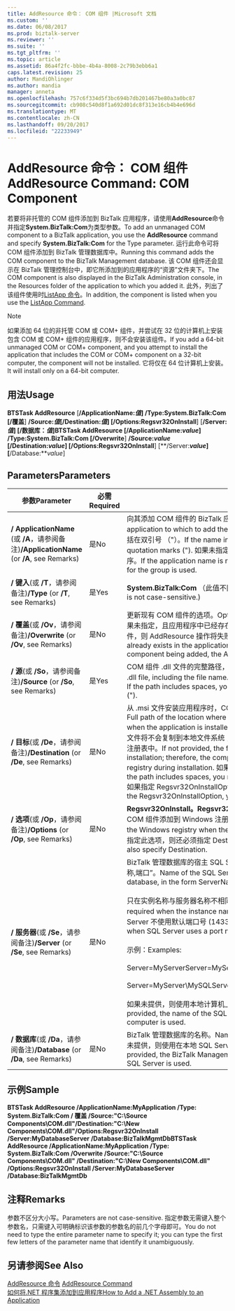 ```yaml
---
title: AddResource 命令： COM 组件 |Microsoft 文档
ms.custom: ''
ms.date: 06/08/2017
ms.prod: biztalk-server
ms.reviewer: ''
ms.suite: ''
ms.tgt_pltfrm: ''
ms.topic: article
ms.assetid: 86a4f2fc-bbbe-4b4a-8008-2c79b3ebb6a1
caps.latest.revision: 25
author: MandiOhlinger
ms.author: mandia
manager: anneta
ms.openlocfilehash: 757c6f334d5f3bc694b7db201467be80a3a0bc87
ms.sourcegitcommit: cb908c540d8f1a692d01dc8f313e16cb4b4e696d
ms.translationtype: MT
ms.contentlocale: zh-CN
ms.lasthandoff: 09/20/2017
ms.locfileid: "22233949"
---
```

# <a name="addresource-command-com-component"></a><span data-ttu-id="cef27-102">AddResource 命令： COM 组件</span><span class="sxs-lookup"><span data-stu-id="cef27-102">AddResource Command: COM Component</span></span>
<span data-ttu-id="cef27-103">若要将非托管的 COM 组件添加到 BizTalk 应用程序，请使用**AddResource**命令并指定**System.BizTalk:Com**为类型参数。</span><span class="sxs-lookup"><span data-stu-id="cef27-103">To add an unmanaged COM component to a BizTalk application, you use the **AddResource** command and specify **System.BizTalk:Com** for the Type parameter.</span></span> <span data-ttu-id="cef27-104">运行此命令可将 COM 组件添加到 BizTalk 管理数据库中。</span><span class="sxs-lookup"><span data-stu-id="cef27-104">Running this command adds the COM component to the BizTalk Management database.</span></span> <span data-ttu-id="cef27-105">该 COM 组件还会显示在 BizTalk 管理控制台中，即它所添加到的应用程序的“资源”文件夹下。</span><span class="sxs-lookup"><span data-stu-id="cef27-105">The COM component is also displayed in the BizTalk Administration console, in the Resources folder of the application to which you added it.</span></span> <span data-ttu-id="cef27-106">此外，列出了该组件使用时[ListApp 命令](../core/listapp-command.md)。</span><span class="sxs-lookup"><span data-stu-id="cef27-106">In addition, the component is listed when you use the [ListApp Command](../core/listapp-command.md).</span></span>  
  
> [!NOTE]
>  <span data-ttu-id="cef27-107">如果添加 64 位的非托管 COM 或 COM+ 组件，并尝试在 32 位的计算机上安装包含 COM 或 COM+ 组件的应用程序，则不会安装该组件。</span><span class="sxs-lookup"><span data-stu-id="cef27-107">If you add a 64-bit unmanaged COM or COM+ component, and you attempt to install the application that includes the COM or COM+ component on a 32-bit computer, the component will not be installed.</span></span> <span data-ttu-id="cef27-108">它将仅在 64 位计算机上安装。</span><span class="sxs-lookup"><span data-stu-id="cef27-108">It will install only on a 64-bit computer.</span></span>  
  
## <a name="usage"></a><span data-ttu-id="cef27-109">用法</span><span class="sxs-lookup"><span data-stu-id="cef27-109">Usage</span></span>  
 <span data-ttu-id="cef27-110">**BTSTask AddResource** [**/ApplicationName:***值*] **/Type:System.BizTalk:Com** [**/覆盖**] **/Source:***值*[**/Destination:***值*] [**/Options:Regsvr32OnInstall**] [**/Server:***值*] [**/数据库：***值*]</span><span class="sxs-lookup"><span data-stu-id="cef27-110">**BTSTask AddResource** [**/ApplicationName:***value*] **/Type:System.BizTalk:Com** [**/Overwrite**] **/Source:***value* [**/Destination:***value*] [**/Options:Regsvr32OnInstall**] [**/Server:***value*] [**/Database:***value*]</span></span>  
  
## <a name="parameters"></a><span data-ttu-id="cef27-111">Parameters</span><span class="sxs-lookup"><span data-stu-id="cef27-111">Parameters</span></span>  
  
|<span data-ttu-id="cef27-112">参数</span><span class="sxs-lookup"><span data-stu-id="cef27-112">Parameter</span></span>|<span data-ttu-id="cef27-113">必需</span><span class="sxs-lookup"><span data-stu-id="cef27-113">Required</span></span>|<span data-ttu-id="cef27-114">值</span><span class="sxs-lookup"><span data-stu-id="cef27-114">Value</span></span>|  
|---------------|--------------|-----------|  
|<span data-ttu-id="cef27-115">**/ ApplicationName** (或 **/A**，请参阅备注)</span><span class="sxs-lookup"><span data-stu-id="cef27-115">**/ApplicationName** (or **/A**, see Remarks)</span></span>|<span data-ttu-id="cef27-116">是</span><span class="sxs-lookup"><span data-stu-id="cef27-116">No</span></span>|<span data-ttu-id="cef27-117">向其添加 COM 组件的 BizTalk 应用程序的名称。</span><span class="sxs-lookup"><span data-stu-id="cef27-117">Name of the BizTalk application to which to add the COM component.</span></span> <span data-ttu-id="cef27-118">如果名称包含空格，必须将它括在双引号 （"）。</span><span class="sxs-lookup"><span data-stu-id="cef27-118">If the name includes spaces, you must enclose it in double quotation marks (").</span></span> <span data-ttu-id="cef27-119">如果未指定应用程序名称，则使用组的默认 BizTalk 应用程序。</span><span class="sxs-lookup"><span data-stu-id="cef27-119">If the application name is not specified, the default BizTalk application for the group is used.</span></span>|  
|<span data-ttu-id="cef27-120">**/ 键入**(或 **/T**，请参阅备注)</span><span class="sxs-lookup"><span data-stu-id="cef27-120">**/Type** (or **/T**, see Remarks)</span></span>|<span data-ttu-id="cef27-121">是</span><span class="sxs-lookup"><span data-stu-id="cef27-121">Yes</span></span>|<span data-ttu-id="cef27-122">**System.BizTalk:Com** （此值不区分大小写。）</span><span class="sxs-lookup"><span data-stu-id="cef27-122">**System.BizTalk:Com** (This value is not case-sensitive.)</span></span>|  
|<span data-ttu-id="cef27-123">**/ 覆盖**(或 **/Ov**，请参阅备注)</span><span class="sxs-lookup"><span data-stu-id="cef27-123">**/Overwrite** (or **/Ov**, see Remarks)</span></span>|<span data-ttu-id="cef27-124">是</span><span class="sxs-lookup"><span data-stu-id="cef27-124">No</span></span>|<span data-ttu-id="cef27-125">更新现有 COM 组件的选项。</span><span class="sxs-lookup"><span data-stu-id="cef27-125">Option to update an existing COM component.</span></span> <span data-ttu-id="cef27-126">如果未指定，且应用程序中已经存在与要添加的 COM 组件文件名相同的 COM 组件，则 AddResource 操作将失败。</span><span class="sxs-lookup"><span data-stu-id="cef27-126">If not specified, and a COM component already exists in the application that has the same file name as the COM component being added, the AddResource operation fails.</span></span>|  
|<span data-ttu-id="cef27-127">**/ 源**(或 **/So**，请参阅备注)</span><span class="sxs-lookup"><span data-stu-id="cef27-127">**/Source** (or **/So**, see Remarks)</span></span>|<span data-ttu-id="cef27-128">是</span><span class="sxs-lookup"><span data-stu-id="cef27-128">Yes</span></span>|<span data-ttu-id="cef27-129">COM 组件 .dll 文件的完整路径，包含文件名。</span><span class="sxs-lookup"><span data-stu-id="cef27-129">Full path of the COM component .dll file, including the file name.</span></span> <span data-ttu-id="cef27-130">如果路径包含空格，必须将它括在双引号 （"）。</span><span class="sxs-lookup"><span data-stu-id="cef27-130">If the path includes spaces, you must enclose it in double quotation marks (").</span></span>|  
|<span data-ttu-id="cef27-131">**/ 目标**(或 **/De**，请参阅备注)</span><span class="sxs-lookup"><span data-stu-id="cef27-131">**/Destination** (or **/De**, see Remarks)</span></span>|<span data-ttu-id="cef27-132">是</span><span class="sxs-lookup"><span data-stu-id="cef27-132">No</span></span>|<span data-ttu-id="cef27-133">从 .msi 文件安装应用程序时，COM 组件 .dll 文件要复制到的位置的完整路径。</span><span class="sxs-lookup"><span data-stu-id="cef27-133">Full path of the location where the COM component .dll file is to be copied when the application is installed from the .msi file.</span></span> <span data-ttu-id="cef27-134">如果未提供，则安装期间该文件将不会复制到本地文件系统；因此，在安装期间该组件不会添加到 Windows 注册表中。</span><span class="sxs-lookup"><span data-stu-id="cef27-134">If not provided, the file is not copied to the local file system during installation; therefore, the component cannot be added to the Windows registry during installation.</span></span> <span data-ttu-id="cef27-135">如果路径包含空格，必须将它括在双引号 （"）。</span><span class="sxs-lookup"><span data-stu-id="cef27-135">If the path includes spaces, you must enclose it in double quotation marks (").</span></span> <span data-ttu-id="cef27-136">如果指定 Regsvr32OnInstallOption，则还必须指定 Destination。</span><span class="sxs-lookup"><span data-stu-id="cef27-136">If you specify the Regsvr32OnInstallOption, you must also specify Destination.</span></span>|  
|<span data-ttu-id="cef27-137">**/ 选项**(或 **/Op**，请参阅备注)</span><span class="sxs-lookup"><span data-stu-id="cef27-137">**/Options** (or **/Op**, see Remarks)</span></span>|<span data-ttu-id="cef27-138">是</span><span class="sxs-lookup"><span data-stu-id="cef27-138">No</span></span>|<span data-ttu-id="cef27-139">**Regsvr32OnInstall。**</span><span class="sxs-lookup"><span data-stu-id="cef27-139">**Regsvr32OnInstall.**</span></span> <span data-ttu-id="cef27-140">指定从 .msi 文件安装应用程序时将 COM 组件添加到 Windows 注册表中。</span><span class="sxs-lookup"><span data-stu-id="cef27-140">Specify to add the COM component to the Windows registry when the application is installed from the .msi file.</span></span> <span data-ttu-id="cef27-141">如果指定此选项，则还必须指定 Destination。</span><span class="sxs-lookup"><span data-stu-id="cef27-141">If you specify this option, you must also specify Destination.</span></span>|  
|<span data-ttu-id="cef27-142">**/ 服务器**(或 **/Se**，请参阅备注)</span><span class="sxs-lookup"><span data-stu-id="cef27-142">**/Server** (or **/Se**, see Remarks)</span></span>|<span data-ttu-id="cef27-143">是</span><span class="sxs-lookup"><span data-stu-id="cef27-143">No</span></span>|<span data-ttu-id="cef27-144">BizTalk 管理数据库的宿主 SQL Server 实例的名称，格式为“服务器名称\实例名称,端口”。</span><span class="sxs-lookup"><span data-stu-id="cef27-144">Name of the SQL Server instance hosting the BizTalk Management database, in the form ServerName\InstanceName,Port.</span></span><br /><br /> <span data-ttu-id="cef27-145">只在实例名称与服务器名称不相同时才需要指定实例名称。</span><span class="sxs-lookup"><span data-stu-id="cef27-145">Instance name is only required when the instance name is different than the server name.</span></span> <span data-ttu-id="cef27-146">只在 SQL Server 不使用默认端口号 (1433) 时才需要指定端口。</span><span class="sxs-lookup"><span data-stu-id="cef27-146">Port is only required when SQL Server uses a port number other than the default (1433).</span></span><br /><br /> <span data-ttu-id="cef27-147">示例：</span><span class="sxs-lookup"><span data-stu-id="cef27-147">Examples:</span></span><br /><br /> <span data-ttu-id="cef27-148">Server=MyServer</span><span class="sxs-lookup"><span data-stu-id="cef27-148">Server=MyServer</span></span><br /><br /> <span data-ttu-id="cef27-149">Server=MyServer\MySQLServer,1533</span><span class="sxs-lookup"><span data-stu-id="cef27-149">Server=MyServer\MySQLServer,1533</span></span><br /><br /> <span data-ttu-id="cef27-150">如果未提供，则使用本地计算机上运行的 SQL Server 实例的名称。</span><span class="sxs-lookup"><span data-stu-id="cef27-150">If not provided, the name of the SQL Server instance running on the local computer is used.</span></span>|  
|<span data-ttu-id="cef27-151">**/ 数据库**(或 **/Da**，请参阅备注)</span><span class="sxs-lookup"><span data-stu-id="cef27-151">**/Database** (or **/Da**, see Remarks)</span></span>|<span data-ttu-id="cef27-152">是</span><span class="sxs-lookup"><span data-stu-id="cef27-152">No</span></span>|<span data-ttu-id="cef27-153">BizTalk 管理数据库的名称。</span><span class="sxs-lookup"><span data-stu-id="cef27-153">Name of the BizTalk Management database.</span></span> <span data-ttu-id="cef27-154">如果未提供，则使用在本地 SQL Server 实例中运行的 BizTalk 管理数据库。</span><span class="sxs-lookup"><span data-stu-id="cef27-154">If not provided, the BizTalk Management database running in the local instance of SQL Server is used.</span></span>|  
  
## <a name="sample"></a><span data-ttu-id="cef27-155">示例</span><span class="sxs-lookup"><span data-stu-id="cef27-155">Sample</span></span>  
 <span data-ttu-id="cef27-156">**BTSTask AddResource /ApplicationName:MyApplication /Type: System.BizTalk:Com / 覆盖 /Source:"C:\Source Components\COM.dll"/Destination:"C:\New Components\COM.dll"/Options:Regsvr32OnInstall /Server:MyDatabaseServer /Database:BizTalkMgmtDb**</span><span class="sxs-lookup"><span data-stu-id="cef27-156">**BTSTask AddResource /ApplicationName:MyApplication /Type: System.BizTalk:Com  /Overwrite /Source:"C:\Source Components\COM.dll" /Destination:"C:\New Components\COM.dll" /Options:Regsvr32OnInstall /Server:MyDatabaseServer /Database:BizTalkMgmtDb**</span></span>  
  
## <a name="remarks"></a><span data-ttu-id="cef27-157">注释</span><span class="sxs-lookup"><span data-stu-id="cef27-157">Remarks</span></span>  
 <span data-ttu-id="cef27-158">参数不区分大小写。</span><span class="sxs-lookup"><span data-stu-id="cef27-158">Parameters are not case-sensitive.</span></span> <span data-ttu-id="cef27-159">指定参数无需键入整个参数名，只需键入可明确标识该参数的参数名的前几个字母即可。</span><span class="sxs-lookup"><span data-stu-id="cef27-159">You do not need to type the entire parameter name to specify it; you can type the first few letters of the parameter name that identify it unambiguously.</span></span>  
  
## <a name="see-also"></a><span data-ttu-id="cef27-160">另请参阅</span><span class="sxs-lookup"><span data-stu-id="cef27-160">See Also</span></span>  
 <span data-ttu-id="cef27-161">[AddResource 命令](../core/addresource-command.md) </span><span class="sxs-lookup"><span data-stu-id="cef27-161">[AddResource Command](../core/addresource-command.md) </span></span>  
 [<span data-ttu-id="cef27-162">如何将.NET 程序集添加到应用程序</span><span class="sxs-lookup"><span data-stu-id="cef27-162">How to Add a .NET Assembly to an Application</span></span>](../core/how-to-add-a-net-assembly-to-an-application.md)